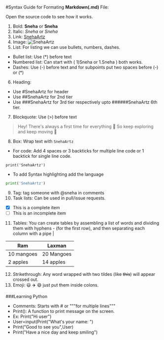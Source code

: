 #Syntax Guide for Formating **Markdown(.md)** File:

Open the source code to see how it works.
1) Bold: **Sneha** or __Sneha__
2) Italic: *Sneha* or _Sneha_
3) Link: [SnehaArtz](https://www.instagram.com/snehasahoo97/)
4) Image: ![SnehaArtz](link)
6) List: For listing we can use bullets, numbers, dashes.
  * Bullet list: Use (*) before text
  * Numbered list: Can start with ( 1)Sneha or 1.Sneha ) both works.
  * Dashes: Use (-) before text and for subpoints put two spaces before (-) or (*)

6) Heading: 
  * Use #SnehaArtz for header
  * Use ##SnehaArtz for 2nd tier
  * Use ###SnehaArtz for 3rd tier respectively upto ######SnehaArtz 6th tier.
7) Blockquote: Use (>) before text
> Hey! There's always a first time for everything 🙂
> So keep exploring and keep moving 🏃
8) Box: Wrap text with `SnehaArtz`
  * For code: Add 4 spaces or 3 backticks for multiple line code or 1 backtick for single line code.
```
print('SnehaArtz')
```
  * To add Syntax highlighting add the language
```python
print('SnehaArtz')
```
9) Tag: tag someone with @sneha in comments
10) Task lists: Can be used in pull/issue requests.
- [x] This is a complete item
- [ ] This is an incomplete item
11) Tables: You can create tables by assembling a list of words and dividing them with hyphens - (for the first row), and then separating each column with a pipe |

Ram | Laxman
----|-------
10 mangoes | 20 Mangoes
2 apples | 14 apples

12) Strikethrough: Any word wrapped with two tildes (like ~~this~~) will appear crossed out.
13) Emoji: 😃 ✈️ :smile: just put them inside colons.


###Learning Python
- Comments: Starts with # or """for multiple lines"""
- Print(): A function to print message on the screen.
- Ex: Print("Hi user")
- User=input(Print("What's your name: ")
- Print("Good to see you",User)
- Print("Have a nice day and keep smiling")

